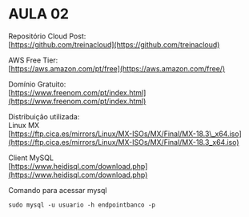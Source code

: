 # AULA 02

Repositório Cloud Post:  
[https://github.com/treinacloud](https://github.com/treinacloud)  
  
AWS Free Tier:  
[https://aws.amazon.com/pt/free](https://aws.amazon.com/free/)

Domínio Gratuito:  
[https://www.freenom.com/pt/index.html](https://www.freenom.com/pt/index.html)  
  
Distribuição utilizada:  
Linux MX  
[https://ftp.cica.es/mirrors/Linux/MX-ISOs/MX/Final/MX-18.3\_x64.iso](https://ftp.cica.es/mirrors/Linux/MX-ISOs/MX/Final/MX-18.3_x64.iso)

Client MySQL  
[https://www.heidisql.com/download.php](https://www.heidisql.com/download.php)

Comando para acessar mysql

```text
sudo mysql -u usuario -h endpointbanco -p
```



